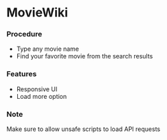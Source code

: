 # MovieWiki 

### Procedure
+ Type any movie name
+ Find your favorite movie from the search results

### Features
+ Responsive UI 
+ Load more option

### Note
Make sure to allow unsafe scripts to load API requests
